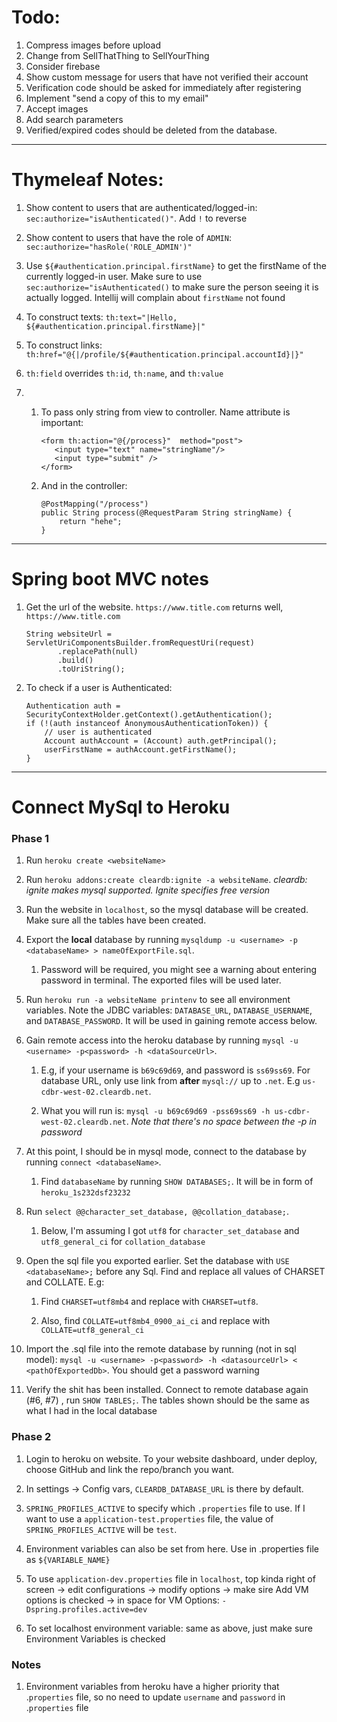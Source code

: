 # Todo:

1. Compress images before upload
2. Change from SellThatThing to SellYourThing
3. Consider firebase
4. Show custom message for users that have not verified their account
5. Verification code should be asked for immediately after registering
6. Implement "send a copy of this to my email"
7. Accept images
8. Add search parameters
9. Verified/expired codes should be deleted from the database.

---

# Thymeleaf Notes:

1. Show content to users that are authenticated/logged-in: `sec:authorize="isAuthenticated()"`. Add `!` to reverse

2. Show content to users that have the role of `ADMIN`: `sec:authorize="hasRole('ROLE_ADMIN')"`

3. Use `${#authentication.principal.firstName}` to get the firstName of the currently logged-in user.
   Make sure to use `sec:authorize="isAuthenticated()` to make sure the person seeing it is actually logged. Intellij will complain about `firstName`
   not found

4. To construct texts: `th:text="|Hello, ${#authentication.principal.firstName}|"`

5. To construct links: `th:href="@{|/profile/${#authentication.principal.accountId}|}"`

6. `th:field` overrides `th:id`, `th:name`, and `th:value`

7.
    1. To pass only string from view to controller. Name attribute is important:

           <form th:action="@{/process}"  method="post">
              <input type="text" name="stringName"/>
              <input type="submit" />
           </form>

    2. And in the controller:

           @PostMapping("/process")
           public String process(@RequestParam String stringName) {
               return "hehe";
           }

   
---

# Spring boot MVC notes

1. Get the url of the website. `https://www.title.com` returns well, `https://www.title.com`

       String websiteUrl = ServletUriComponentsBuilder.fromRequestUri(request)
              .replacePath(null)
              .build()
              .toUriString();

2. To check if a user is Authenticated:

       Authentication auth = SecurityContextHolder.getContext().getAuthentication();
       if (!(auth instanceof AnonymousAuthenticationToken)) { 
           // user is authenticated
           Account authAccount = (Account) auth.getPrincipal();
           userFirstName = authAccount.getFirstName();
       }

---

# Connect MySql to Heroku

### Phase 1

1. Run `heroku create <websiteName>`

2. Run `heroku addons:create cleardb:ignite -a websiteName`. *cleardb: ignite makes mysql supported. Ignite specifies free version*

3. Run the website in `localhost`, so the mysql database will be created. Make sure all the tables have been created.

4. Export the **local** database by running `mysqldump -u <username> -p <databaseName> > nameOfExportFile.sql`.
    1. Password will be required, you might see a warning about entering password in terminal. The exported files will be used later.

5. Run `heroku run -a websiteName printenv` to see all environment variables. Note the JDBC variables:  `DATABASE_URL`, `DATABASE_USERNAME`,
   and `DATABASE_PASSWORD`. It will be used in gaining remote access below.

6. Gain remote access into the heroku database by running `mysql -u <username> -p<password> -h <dataSourceUrl>`.
    1. E.g, if your username is `b69c69d69`, and password is `ss69ss69`. For database URL, only use link from **after** `mysql://` up to `.net`.
       E.g `us-cdbr-west-02.cleardb.net`.

    2. What you will run is: `mysql -u b69c69d69 -pss69ss69 -h us-cdbr-west-02.cleardb.net`. *Note that there's no space between the -p in password*

7. At this point, I should be in mysql mode, connect to the database by running `connect <databaseName>`.
    1. Find `databaseName` by running `SHOW DATABASES;`. It will be in form of `heroku_1s232dsf23232`

8. Run `select @@character_set_database, @@collation_database;`.
    1. Below, I'm assuming I got `utf8` for `character_set_database` and `utf8_general_ci` for `collation_database`

9. Open the sql file you exported earlier. Set the database with `USE <databaseName>;` before any Sql. Find and replace all values of CHARSET and
   COLLATE. E.g:
    1. Find `CHARSET=utf8mb4` and replace with `CHARSET=utf8`.

    2. Also, find  `COLLATE=utf8mb4_0900_ai_ci` and replace with `COLLATE=utf8_general_ci`

10. Import the .sql file into the remote database by running (not in sql
    model): `mysql -u <username> -p<password> -h <datasourceUrl> < <pathOfExportedDb>`. You should get a password warning

11. Verify the shit has been installed. Connect to remote database again (#6, #7) , run `SHOW TABLES;`. The tables shown should be the same as what I
    had in the local database

### Phase 2

1. Login to heroku on website. To your website dashboard, under deploy, choose GitHub and link the repo/branch you want.

2. In settings -> Config vars, `CLEARDB_DATABASE_URL` is there by default.

3. `SPRING_PROFILES_ACTIVE`  to specify which `.properties` file to use. If I want to use a `application-test.properties` file, the value
   of `SPRING_PROFILES_ACTIVE` will be `test`.

4. Environment variables can also be set from here. Use in .properties file as `${VARIABLE_NAME}`

5. To use `application-dev.properties` file in `localhost`, top kinda right of screen -> edit configurations -> modify options ->  make sire Add VM
   options is checked -> in space for VM Options: `-Dspring.profiles.active=dev`

6. To set localhost environment variable: same as above, just make sure Environment Variables is checked

### Notes

1. Environment variables from heroku have a higher priority that .`properties` file, so no need to update `username` and `password` in .`properties`
   file
